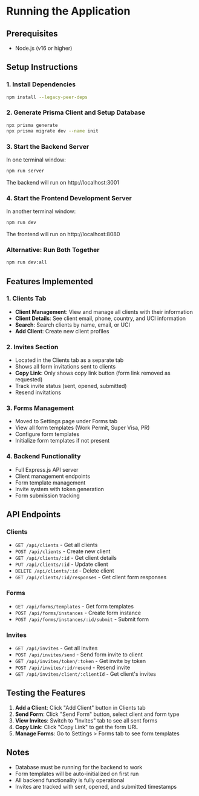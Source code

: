 # Running the Application

## Prerequisites
- Node.js (v16 or higher)

## Setup Instructions

### 1. Install Dependencies
```bash
npm install --legacy-peer-deps
```

### 2. Generate Prisma Client and Setup Database
```bash
npx prisma generate
npx prisma migrate dev --name init
```

### 3. Start the Backend Server
In one terminal window:
```bash
npm run server
```
The backend will run on http://localhost:3001

### 4. Start the Frontend Development Server
In another terminal window:
```bash
npm run dev
```
The frontend will run on http://localhost:8080

### Alternative: Run Both Together
```bash
npm run dev:all
```

## Features Implemented

### 1. Clients Tab
- **Client Management**: View and manage all clients with their information
- **Client Details**: See client email, phone, country, and UCI information
- **Search**: Search clients by name, email, or UCI
- **Add Client**: Create new client profiles

### 2. Invites Section
- Located in the Clients tab as a separate tab
- Shows all form invitations sent to clients
- **Copy Link**: Only shows copy link button (form link removed as requested)
- Track invite status (sent, opened, submitted)
- Resend invitations

### 3. Forms Management
- Moved to Settings page under Forms tab
- View all form templates (Work Permit, Super Visa, PR)
- Configure form templates
- Initialize form templates if not present

### 4. Backend Functionality
- Full Express.js API server
- Client management endpoints
- Form template management
- Invite system with token generation
- Form submission tracking

## API Endpoints

### Clients
- `GET /api/clients` - Get all clients
- `POST /api/clients` - Create new client
- `GET /api/clients/:id` - Get client details
- `PUT /api/clients/:id` - Update client
- `DELETE /api/clients/:id` - Delete client
- `GET /api/clients/:id/responses` - Get client form responses

### Forms
- `GET /api/forms/templates` - Get form templates
- `POST /api/forms/instances` - Create form instance
- `POST /api/forms/instances/:id/submit` - Submit form

### Invites
- `GET /api/invites` - Get all invites
- `POST /api/invites/send` - Send form invite to client
- `GET /api/invites/token/:token` - Get invite by token
- `POST /api/invites/:id/resend` - Resend invite
- `GET /api/invites/client/:clientId` - Get client's invites

## Testing the Features

1. **Add a Client**: Click "Add Client" button in Clients tab
2. **Send Form**: Click "Send Form" button, select client and form type
3. **View Invites**: Switch to "Invites" tab to see all sent forms
4. **Copy Link**: Click "Copy Link" to get the form URL
5. **Manage Forms**: Go to Settings > Forms tab to see form templates

## Notes
- Database must be running for the backend to work
- Form templates will be auto-initialized on first run
- All backend functionality is fully operational
- Invites are tracked with sent, opened, and submitted timestamps